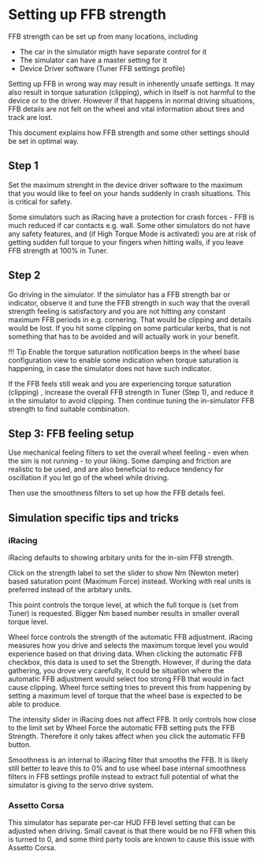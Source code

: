 # Setting up FFB strength

FFB strength can be set up from many locations, including

 * The car in the simulator migth have separate control for it
 * The simulator can have a master setting for it
 * Device Driver software (Tuner FFB settings profile)

Setting up FFB in wrong way may result in inherently unsafe settings. It may also result in torque saturation (clipping), which in itself is not harmful to the device or to the driver. However if that happens in normal driving situations, FFB details are not felt on the wheel and vital information about tires and track are lost.

This document explains how FFB strength and some other settings should be set in optimal way.


## Step 1
Set the maximum strenght in the device driver software to the maximum that you would like to feel on your hands suddenly in crash situations. This is critical for safety.

Some simulators such as iRacing have a protection for crash forces - FFB is much reduced if car contacts e.g. wall. Some other simulators do not have any safety features, and (if High Torque Mode is activated) you are at risk of getting sudden full torque to your fingers when hitting walls, if you leave FFB strength at 100% in Tuner.

## Step 2
Go driving in the simulator. If the simulator has a FFB strength bar or indicator, observe it and tune the FFB strength in such way that the overall strength feeling is satisfactory and you are not hitting any constant maximum FFB periods in e.g. cornering. That would be clipping and details would be lost. If you hit some clipping on some particular kerbs, that is not something that has to be avoided and will actually work in your benefit.

!!! Tip
    Enable the torque saturation notification beeps in the wheel base configuration view to enable some indication when torque saturation is happening, in case the simulator does not have such indicator.


If the FFB feels still weak and you are experiencing torque saturation (clipping) , increase the overall FFB strength in Tuner (Step 1), and reduce it in the simulator to avoid clipping. Then continue tuning the in-simulator FFB strength to find suitable combination.

## Step 3: FFB feeling setup

Use mechanical feeling filters to set the overall wheel feeling - even when the sim is not running - to your liking. Some damping and friction are realistic to be used, and are also beneficial to reduce tendency for oscillation if you let go of the wheel while driving.

Then use the smoothness filters to set up how the FFB details feel.

## Simulation specific tips and tricks

### iRacing
iRacing defaults to showing arbitary units for the in-sim FFB strength.

Click on the strength label to set the slider to show Nm (Newton meter) based saturation point (Maximum Force) instead. Working with real units is preferred instead of the arbitary units.

This point controls the torque level, at which the full torque is (set from Tuner) is requested. Bigger Nm based number results in smaller overall torque level.

Wheel force controls the strength of the automatic FFB adjustment. iRacing measures how you drive and selects the maximum torque level you would experience based on that driving data. When clicking the automatic FFB checkbox, this data is used to set the Strength. However, if during the data gathering, you drove very carefully, it could be situation where the automatic FFB adjustment would select too strong FFB that would in fact cause clipping. Wheel force setting tries to prevent this from happening by setting a maximum level of torque that the wheel base is expected to be able to produce.

The intensity slider in iRacing does not affect FFB. It only controls how close to the limit set by Wheel Force the automatic FFB setting puts the FFB Strength. Therefore it only takes affect when you click the automatic FFB button.

Smoothness is an internal to iRacing filter that smooths the FFB. It is likely still better to leave this to 0% and to use wheel base internal smoothness filters in FFB settings profile instead to extract full potential of what the simulator is giving to the servo drive system.


### Assetto Corsa

This simulator has separate per-car HUD FFB level setting that can be adjusted when driving. Small caveat is that there would be no FFB when this is turned to 0, and some third party tools are known to cause this issue with Assetto Corsa.